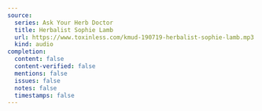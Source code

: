 ```yaml
---
source:
  series: Ask Your Herb Doctor
  title: Herbalist Sophie Lamb
  url: https://www.toxinless.com/kmud-190719-herbalist-sophie-lamb.mp3
  kind: audio
completion:
  content: false
  content-verified: false
  mentions: false
  issues: false
  notes: false
  timestamps: false
---
```

